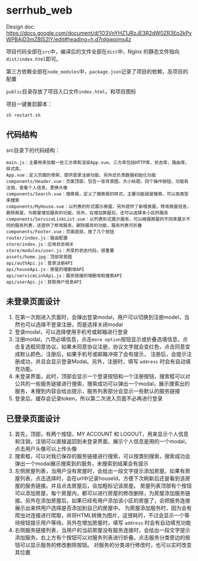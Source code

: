 # serrhub_web

Design doc: https://docs.google.com/document/d/1O3VnYHZ1JRzJE3R2dW0ZR3Ep2kPvWPBAjD3mZBlS2lY/edit#heading=h.d7rdgwpims4z

项目代码全部在`src`中，编译后的文件全部在`dist`中，Nginx 的静态文件指向`dist/index.html`即可。

第三方依赖全部在`node_modules`中，`package.json`记录了项目的依赖，及项目的配置

`public`目录存放了项目入口文件`index.html`，和项目图标

项目一键重启脚本：
    
    sh restart.sh
    
## 代码结构

src目录下的代码结构：
    
    main.js：主要用来加载一些三方库和渲染App.vue，三方库包括HTTP库，状态库，路由库，样式库。
    App.vue：定义页面的骨架，提供登录注册功能，另外还负责数据初始化功能
    components/Header.vue：页面顶部，包含一张背景图，大小标题，四个操作按钮，功能有注销，查看个人信息，更换头像
    components/Search.vue：搜索框，定义了搜索框的样式，主要功能就是搜索，可以按类型来搜索
    components/MyHouse.vue：以列表的形式展示房屋，另外提供了新增房屋，修改房屋信息，删除房屋，为房屋增加服务的功能，另外，在增加房屋后，还可以选择本小区的服务
    components/ServiceLinkList.vue：以列表形式展示服务，可以根据房屋的不同来展示不同的服务列表，还提供了修改服务，删除服务的功能，服务列表可折叠
    components/Footer.vue：页面底部，放了几个按钮
    router/index.js：路由配置
    store/index.js：应用状态相关
    store/modules/user.js：共享的状态代码，很重要
    assets/home.jpg：顶部背景图
    api/authApi.js：登录注册API
    api/houseApi.js：房屋的增删改API
    api/serviceLinkApi.js：服务链接的增删改和搜索API
    api/userApi.js：获取用户信息API
    
## 未登录页面设计

1. 在第一次刚进入页面时，会弹出登录modal，用户可以切换到注册model，当然也可以选择不登录注册，而是选择关闭modal
2. 登录modal，可以选择使用手机号或邮箱进行登录
3. 注册modal，六项必填信息，点击`more option`按钮显示或折叠选填信息，点击复选框同意协议，如果未同意协议注册，协议文字就会变红色，点击同意变成默认颜色。注册后，如果手机号或邮箱冲突了会有提示，
注册后，会提示注册成功，并且会显示登录Modal。另外，注册时，填写 `address` 时会有自动填充功能。
4. 未登录界面，此时，顶部会显示一个登录按钮和一个注册按钮，搜索框可以对公共的一些服务链接进行搜索，搜索成功可以弹出一个modal，展示搜索出的服务，未搜到内容会给出提示，服务列表部分会显示一些默认的服务链接
5. 登录后，缓存会记录token，所以第二次进入页面不必再进行登录

## 已登录页面设计

1. 首先，顶部，有两个按钮，MY ACCOUNT 和 LOGOUT，用来显示个人信息和注销，注销可以直接返回到未登录界面，展示个人信息是用的一个modal，点击用户头像可以上传头像
2. 搜索框，可以对我已保存的服务链接进行搜索，可以按类别搜索，搜索成功会弹出一个modal展示搜索到的服务，未搜索到结果会有提示
3. 左侧房屋列表，当用户没有房屋时，会给出一段文字提示添加房屋。如果有房屋列表，点击选择时，会在url中记录houseId，方便下次刷新后还是看到该房屋的服务链接。并且点击房屋后，会加粗标记该房屋。
房屋列表顶部有个按钮可以添加房屋，每个房屋内，都可以进行房屋的修改删除，为房屋添加服务链接。另外在添加房屋后，如果已经有用户添加该小区的房屋了，会把服务连接展示出来供用户选择是否添加到自己的房屋中。
为房屋添加服务时，因为会有爬虫对连接进行爬取，并将HTML转换为图片，这很耗时，不过会显示一个等待按钮提示用户等待。另外在增加房屋时，填写 `address` 时会有自动填充功能
4. 右侧服务链接列表，当用户的当前房屋没有服务连接时，会给出一段文字提示添加服务。右上方有个按钮可以对服务列表进行折叠。点击服务分类旁边的按钮可以显示服务的修改删除按钮。
对服务的分类进行修改时，也可以实时改变其位置
